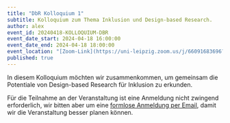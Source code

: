 ```yaml
---
title: "DbR Kolloquium 1"
subtitle: Kolloquium zum Thema Inklusion und Design-based Research.
author: alex
event_id: 20240418-KOLLOQUIUM-DBR
event_date_start: 2024-04-18 16:00:00
event_date_end: 2024-04-18 18:00:00
event_location: "[Zoom-Link](https://uni-leipzig.zoom.us/j/66091683696?pwd=eEhBK25JZXVDL1ZTamNzMjZlZnkzZz09)"
published: true
---
```


In diesem Kolloquium möchten wir zusammenkommen, um gemeinsam die Potentiale von Design-based Research für Inklusion zu erkunden.

Für die Teilnahme an der Veranstaltung ist eine Anmeldung nicht zwingend erforderlich, wir bitten aber um eine [formlose Anmeldung per Email](mailto:sekretariat@inklusion.network), damit wir die Veranstaltung besser planen können. 
